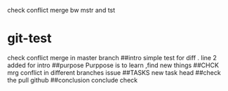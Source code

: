 check conflict merge bw mstr and tst
# git-test
check conflict merge in master branch 
##intro
simple test for diff .
line 2 added for intro
##purpose
Purppose is to learn ,find new things 
##CHCK mrg conflict in different branches issue
##TASKS 
new task head
##check the pull github
##conclusion
conclude check
